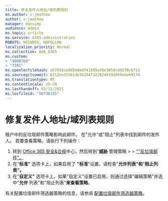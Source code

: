 ```yaml
---
title: 修复发件人地址/域列表规则
ms.author: v-jmathew
author: v-jmathew
manager: dansimp
audience: Admin
ms.topic: article
ms.service: o365-administration
ROBOTS: NOINDEX, NOFOLLOW
localization_priority: Normal
ms.collection: Adm_O365
ms.custom:
- "9000760"
- "7391"
ms.openlocfilehash: a57016ce0b5e8ed741889a50e3858c68578c6713
ms.sourcegitcommit: 6312ee31561db36104f32282d019d069ede69174
ms.translationtype: MT
ms.contentlocale: zh-CN
ms.lasthandoff: 03/11/2021
ms.locfileid: "50736155"
---
```

# <a name="fix-sender-addressdomain-list-rules"></a>修复发件人地址/域列表规则

租户中的反垃圾邮件策略影响此邮件。 在"允许"或"阻止"列表中找到邮件的发件人。 若要查看策略，请执行下列操作：

1. 转到 [Office 365 安全&合规](https://go.microsoft.com/fwlink/p/?linkid=2077143)中心，然后转到"**威胁** 管理策略  >    >  [""反垃圾邮件"。](https://go.microsoft.com/fwlink/?linkid=2101518)
2. 在"**标准"** 选项卡上，如果启用了 **"标准**"设置，请检查"**允许列表"和**"**阻止列表"。**
3. 在"**自定义"** 选项卡上，如果"自定义"设置已启用，则通过选择"编辑策略"并选中"**允许** 列表"和"阻止列表"**来查看策略**。

有关配置垃圾邮件筛选器策略的信息，请参阅 [配置垃圾邮件筛选器策略](https://go.microsoft.com/fwlink/?linkid=2101431)。
